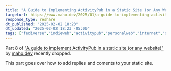 ```yaml
---
title: "A Guide to Implementing ActivityPub in a Static Site (or Any Website) - Part 8"
targeturl: https://www.maho.dev/2025/01/a-guide-to-implementing-activitypub-in-a-static-site-or-any-website-part-8/
response_type: reshare
dt_published: "2025-02-02 18:23"
dt_updated: "2025-02-02 18:23 -05:00"
tags: ["fediverse","indieweb","activitypub","personalweb","internet","opensource"]
---
```


Part 8 of ["A guide to implement ActivityPub in a static site (or any website)"](https://www.maho.dev/2024/02/a-guide-to-implement-activitypub-in-a-static-site-or-any-website/) by [maho.dev](https://www.maho.dev/) recently dropped. 

This part goes over how to add replies and coments to your static site. 
